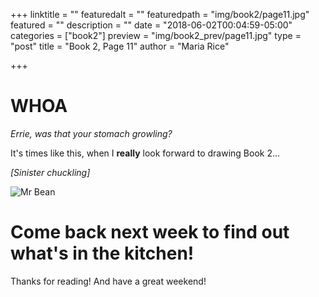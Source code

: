 +++
linktitle = ""
featuredalt = ""
featuredpath = "img/book2/page11.jpg"
featured = ""
description = ""
date = "2018-06-02T00:04:59-05:00"
categories = ["book2"]
preview = "img/book2_prev/page11.jpg"
type = "post"
title = "Book 2, Page 11"
author = "Maria Rice"

+++

# WHOA

_Errie, was that your stomach growling?_

It's times like this, when I **really** look forward to drawing Book 2... 

_[Sinister chuckling]_

![Mr Bean](../scared-mister-bean.gif)

# Come back next week to find out what's in the kitchen!

Thanks for reading! And have a great weekend!
